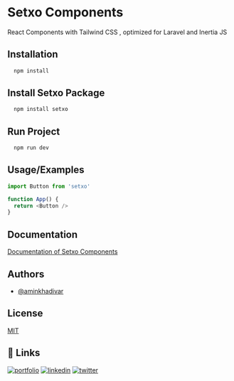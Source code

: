 
# Setxo Components

React Components with Tailwind CSS , optimized for Laravel and Inertia JS

## Installation

```bash
  npm install
```
    
## Install Setxo Package

```bash
  npm install setxo
```
## Run Project

```bash
  npm run dev
```
## Usage/Examples

```javascript
import Button from 'setxo'

function App() {
  return <Button />
}
```


## Documentation

[Documentation of Setxo Components](https://setxo.com)


## Authors

- [@aminkhadivar](https://www.github.com/aminkhadivar)


## License

[MIT](https://github.com/aminkhadivar/setxo/blob/main/LICENSE)


## 🔗 Links
[![portfolio](https://img.shields.io/badge/my_portfolio-000?style=for-the-badge&logo=ko-fi&logoColor=white)](https://khadivar.com/)
[![linkedin](https://img.shields.io/badge/linkedin-0A66C2?style=for-the-badge&logo=linkedin&logoColor=white)](https://www.linkedin.com/in/aminkhadivar/)
[![twitter](https://img.shields.io/badge/twitter-1DA1F2?style=for-the-badge&logo=twitter&logoColor=white)](https://twitter.com/khadivaramin/)